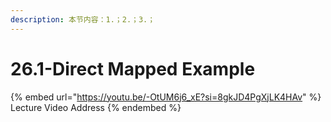 ```yaml
---
description: 本节内容：1.；2.；3.；
---
```


# 26.1-Direct Mapped Example

{% embed url="https://youtu.be/-OtUM6j6_xE?si=8gkJD4PgXjLK4HAv" %}
Lecture Video Address
{% endembed %}
